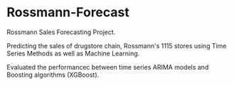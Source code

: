 # Rossmann-Forecast
Rossmann Sales Forecasting Project. 

Predicting the sales of drugstore chain, Rossmann's 1115 stores using Time Series Methods as well as Machine Learning.

Evaluated the performancec between time series ARIMA models and Boosting algorithms (XGBoost).
